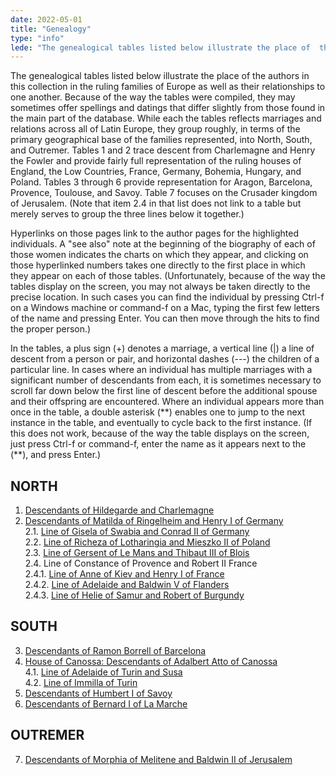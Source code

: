 ```yaml
---
date: 2022-05-01
title: "Genealogy"
type: "info"
lede: "The genealogical tables listed below illustrate the place of  the authors in this collection in the ruling families of Europe as well as their relationships to one another.  Because of the way the tables were compiled, they may sometimes offer spellings and datings that differ slightly from those found in the main part of the database."
---
```


The genealogical tables listed below illustrate the place of  the authors in this collection in the ruling families of Europe as well as their relationships to one another.  Because of the way the tables were compiled, they may sometimes offer spellings and datings that differ slightly from those found in the main part of the database. While each the tables reflects marriages and relations across all of Latin Europe, they group roughly, in terms of the primary geographical base of the families represented, into North, South, and Outremer.  Tables 1 and 2 trace descent from Charlemagne and Henry the Fowler and provide fairly full representation of the ruling houses of England, the Low Countries, France, Germany, Bohemia, Hungary, and Poland.  Tables 3 through 6 provide  representation for Aragon, Barcelona, Provence, Toulouse, and Savoy. Table 7  focuses on the Crusader kingdom of Jerusalem. (Note that item 2.4 in that list does not link to a table but merely serves to group the three lines below it together.)

Hyperlinks on those pages link to the author pages for the highlighted individuals. A "see also" note at the beginning of the biography of each of those women indicates the charts on which they appear, and clicking on those hyperlinked numbers takes one directly to the first place in which they appear on each of those tables. (Unfortunately, because of the way the tables display on the screen, you may not always be taken directly to the precise location. In such cases you can find the individual by pressing Ctrl-f on a Windows machine or command-f on a Mac, typing the first few letters of the name and pressing Enter. You can then move through the hits to find the proper person.)

In the tables, a plus sign (+) denotes a marriage, a vertical line (|) a line of descent from a person or pair, and horizontal dashes (---) the children of a particular line. In cases where an individual has multiple marriages with a significant number of descendants from each, it is sometimes necessary to scroll far down below the first line of descent before the additional spouse and their offspring are encountered. Where an individual appears more than once in the table, a double asterisk (\*\*) enables one to jump to the next instance in the table, and eventually to cycle back to the first instance. (If this does not work, because of the way the table displays on the screen, just press Ctrl-f or command-f, enter the name as it appears next to the (\*\*), and press Enter.)</p>

## NORTH<br />
1. <a href="content/genealogy-charlemagne">Descendants of Hildegarde and Charlemagne</a><br>
2. <a href="content/genealogy-henry">Descendants of Matilda of Ringelheim and Henry I of Germany</a><br>
2.1. <a href="content/genealogy-conrad">Line of Gisela of Swabia and Conrad II of Germany</a><br>
2.2. <a href="content/genealogy-mieszko">Line of Richeza of Lotharingia and Mieszko II of Poland</a><br>
2.3. <a href="content/genealogy-thibaut">Line of Gersent of Le Mans and Thibaut III of Blois</a><br>
2.4. Line of Constance of Provence and Robert II France<br>
2.4.1. <a href="content/genealogy-henryfrance">Line of Anne of Kiev and Henry I of France</a><br>
2.4.2. <a href="content/genealogy-flanders">Line of Adelaide and Baldwin V of Flanders</a><br>
2.4.3. <a href="content/genealogy-burgundy">Line of Helie of Samur and Robert of Burgundy</a></p>

## SOUTH<br>
3. <a href="content/genealogy-ramon">Descendants of Ramon Borrell of Barcelona</a><br>
4. <a href="content/genealogy-atto">House of Canossa: Descendants of Adalbert Atto of Canossa</a><br>
4.1. <a href="content/genealogy-adelaide">Line of Adelaide of Turin and Susa</a><br>
4.2. <a href="content/genealogy-immilla">Line of Immilla of Turin</a><br>
5. <a href="content/genealogy-humbert">Descendants of Humbert I of Savoy</a><br>
6. <a href="content/genealogy-bernard">Descendants of Bernard I of La Marche</a></p>

## OUTREMER<br>
7. <a href="content/genealogy-baldwin">Descendants of Morphia of Melitene and Baldwin II of Jerusalem</a></p>
